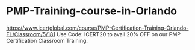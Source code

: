 # PMP-Training-course-in-Orlando
https://www.icertglobal.com/course/PMP-Certification-Training-Orlando-FL/Classroom/5/181     Use Code: ICERT20 to avail 20% OFF on our PMP Certification Classroom Training.
